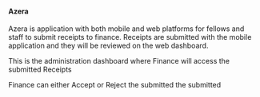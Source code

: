 #### Azera
Azera is application with both mobile and web platforms for fellows and staff to submit receipts to finance. Receipts are submitted with the mobile application and they will be reviewed on the web dashboard.

This is the administration dashboard where Finance will access the submitted Receipts 

Finance can either Accept or Reject the submitted the submitted 